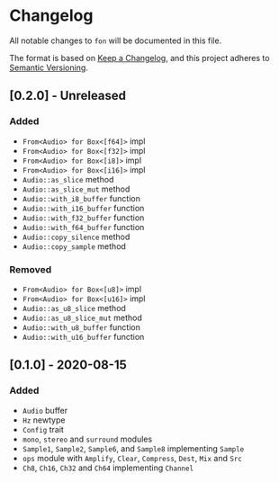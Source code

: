 # Changelog
All notable changes to `fon` will be documented in this file.

The format is based on [Keep a Changelog](https://keepachangelog.com/en/1.0.0/),
and this project adheres to [Semantic Versioning](https://github.com/AldaronLau/semver).

## [0.2.0] - Unreleased
### Added
 - `From<Audio> for Box<[f64]>` impl
 - `From<Audio> for Box<[f32]>` impl
 - `From<Audio> for Box<[i8]>` impl
 - `From<Audio> for Box<[i16]>` impl
 - `Audio::as_slice` method
 - `Audio::as_slice_mut` method
 - `Audio::with_i8_buffer` function
 - `Audio::with_i16_buffer` function
 - `Audio::with_f32_buffer` function
 - `Audio::with_f64_buffer` function
 - `Audio::copy_silence` method
 - `Audio::copy_sample` method

### Removed
 - `From<Audio> for Box<[u8]>` impl
 - `From<Audio> for Box<[u16]>` impl
 - `Audio::as_u8_slice` method
 - `Audio::as_u8_slice_mut` method
 - `Audio::with_u8_buffer` function
 - `Audio::with_u16_buffer` function

## [0.1.0] - 2020-08-15
### Added
 - `Audio` buffer
 - `Hz` newtype
 - `Config` trait
 - `mono`, `stereo` and `surround` modules
 - `Sample1`, `Sample2`, `Sample6`, and `Sample8` implementing `Sample`
 - `ops` module with `Amplify`, `Clear`, `Compress`, `Dest`, `Mix` and `Src`
 - `Ch8`, `Ch16`, `Ch32` and `Ch64` implementing `Channel`

